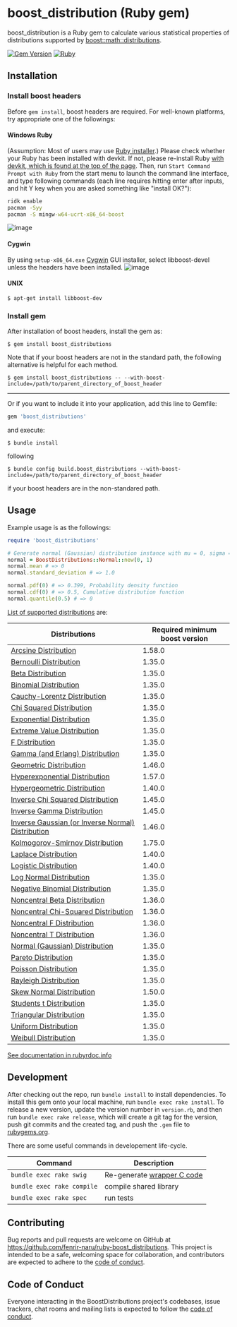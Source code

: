 # boost_distribution (Ruby gem)

boost_distribution is a Ruby gem to calculate various statistical properties of distributions supported by [boost::math::distributions](https://www.boost.org/doc/libs/release/libs/math/doc/html/dist.html).

[![Gem Version](https://badge.fury.io/rb/boost_distributions.svg)](https://badge.fury.io/rb/boost_distributions)
[![Ruby](https://github.com/fenrir-naru/ruby-boost_distributions/actions/workflows/main.yml/badge.svg)](https://github.com/fenrir-naru/ruby-boost_distributions/actions/workflows/main.yml)

## Installation

### Install boost headers

Before `gem install`, boost headers are required. For well-known platforms, try appropriate one of the followings:

#### Windows Ruby
(Assumption: Most of users may use [Ruby installer](https://rubyinstaller.org/).) Please check whether your Ruby has been installed with devkit. If not, please re-install Ruby [with devkit, which is found at the top of the page](https://rubyinstaller.org/downloads/). Then, run `Start Command Prompt with Ruby` from the start menu to launch the command line interface, and type following commands (each line requires hitting enter after inputs, and hit Y key when you are asked something like "install OK?"):
```cmd
ridk enable
pacman -Syy
pacman -S mingw-w64-ucrt-x86_64-boost
```
![image](https://github.com/fenrir-naru/ruby-boost_distributions/assets/4583735/3d558841-349d-41c3-a3b6-61956b199fbd)
#### Cygwin
By using `setup-x86_64.exe` [Cygwin](https://www.cygwin.com/) GUI installer, select libboost-devel unless the headers have been installed.
![image](https://github.com/fenrir-naru/ruby-boost_distributions/assets/4583735/fdeec3c4-495f-4346-b23a-a91ad6087ba5)
#### UNIX
    $ apt-get install libboost-dev

### Install gem

After installation of boost headers, install the gem as:

    $ gem install boost_distributions

Note that if your boost headers are not in the standard path, the following alternative is helpful for each method.

    $ gem install boost_distributions -- --with-boost-include=/path/to/parent_directory_of_boost_header

----

Or if you want to include it into your application, add this line to Gemfile:

```ruby
gem 'boost_distributions'
```
and execute:

    $ bundle install

following

    $ bundle config build.boost_distributions --with-boost-include=/path/to/parent_directory_of_boost_header

if your boost headers are in the non-standared path.

## Usage

Example usage is as the followings:

```ruby
require 'boost_distributions'

# Generate normal (Gaussian) distribution instance with mu = 0, sigma = 1
normal = BoostDistributions::Normal::new(0, 1)
normal.mean # => 0
normal.standard_deviation # => 1.0

normal.pdf(0) # => 0.399, Probability density function
normal.cdf(0) # => 0.5, Cumulative distribution function
normal.quantile(0.5) # => 0
```

[List of supported distributions](boost_version_comparison.md) are:

| Distributions | Required minimum boost version |
| ---- | ---- |
|[Arcsine Distribution](https://www.boost.org/doc/libs/release/libs/math/doc/html/math_toolkit/dist_ref/dists/arcsine_dist.html)|1.58.0|
|[Bernoulli Distribution](https://www.boost.org/doc/libs/release/libs/math/doc/html/math_toolkit/dist_ref/dists/bernoulli_dist.html)|1.35.0|
|[Beta Distribution](https://www.boost.org/doc/libs/release/libs/math/doc/html/math_toolkit/dist_ref/dists/beta_dist.html)|1.35.0|
|[Binomial Distribution](https://www.boost.org/doc/libs/release/libs/math/doc/html/math_toolkit/dist_ref/dists/binomial_dist.html)|1.35.0|
|[Cauchy-Lorentz Distribution](https://www.boost.org/doc/libs/release/libs/math/doc/html/math_toolkit/dist_ref/dists/cauchy_dist.html)|1.35.0|
|[Chi Squared Distribution](https://www.boost.org/doc/libs/release/libs/math/doc/html/math_toolkit/dist_ref/dists/chi_squared_dist.html)|1.35.0|
|[Exponential Distribution](https://www.boost.org/doc/libs/release/libs/math/doc/html/math_toolkit/dist_ref/dists/exp_dist.html)|1.35.0|
|[Extreme Value Distribution](https://www.boost.org/doc/libs/release/libs/math/doc/html/math_toolkit/dist_ref/dists/extreme_dist.html)|1.35.0|
|[F Distribution](https://www.boost.org/doc/libs/release/libs/math/doc/html/math_toolkit/dist_ref/dists/f_dist.html)|1.35.0|
|[Gamma (and Erlang) Distribution](https://www.boost.org/doc/libs/release/libs/math/doc/html/math_toolkit/dist_ref/dists/gamma_dist.html)|1.35.0|
|[Geometric Distribution](https://www.boost.org/doc/libs/release/libs/math/doc/html/math_toolkit/dist_ref/dists/geometric_dist.html)|1.46.0|
|[Hyperexponential Distribution](https://www.boost.org/doc/libs/release/libs/math/doc/html/math_toolkit/dist_ref/dists/hyperexponential_dist.html)|1.57.0|
|[Hypergeometric Distribution](https://www.boost.org/doc/libs/release/libs/math/doc/html/math_toolkit/dist_ref/dists/hypergeometric_dist.html)|1.40.0|
|[Inverse Chi Squared Distribution](https://www.boost.org/doc/libs/release/libs/math/doc/html/math_toolkit/dist_ref/dists/inverse_chi_squared_dist.html)|1.45.0|
|[Inverse Gamma Distribution](https://www.boost.org/doc/libs/release/libs/math/doc/html/math_toolkit/dist_ref/dists/inverse_gamma_dist.html)|1.45.0|
|[Inverse Gaussian (or Inverse Normal) Distribution](https://www.boost.org/doc/libs/release/libs/math/doc/html/math_toolkit/dist_ref/dists/inverse_gaussian_dist.html)|1.46.0|
|[Kolmogorov-Smirnov Distribution](https://www.boost.org/doc/libs/release/libs/math/doc/html/math_toolkit/dist_ref/dists/kolmogorov_smirnov_dist.html)|1.75.0|
|[Laplace Distribution](https://www.boost.org/doc/libs/release/libs/math/doc/html/math_toolkit/dist_ref/dists/laplace_dist.html)|1.40.0|
|[Logistic Distribution](https://www.boost.org/doc/libs/release/libs/math/doc/html/math_toolkit/dist_ref/dists/logistic_dist.html)|1.40.0|
|[Log Normal Distribution](https://www.boost.org/doc/libs/release/libs/math/doc/html/math_toolkit/dist_ref/dists/lognormal_dist.html)|1.35.0|
|[Negative Binomial Distribution](https://www.boost.org/doc/libs/release/libs/math/doc/html/math_toolkit/dist_ref/dists/negative_binomial_dist.html)|1.35.0|
|[Noncentral Beta Distribution](https://www.boost.org/doc/libs/release/libs/math/doc/html/math_toolkit/dist_ref/dists/nc_beta_dist.html)|1.36.0|
|[Noncentral Chi-Squared Distribution](https://www.boost.org/doc/libs/release/libs/math/doc/html/math_toolkit/dist_ref/dists/nc_chi_Squared_dist.html)|1.36.0|
|[Noncentral F Distribution](https://www.boost.org/doc/libs/release/libs/math/doc/html/math_toolkit/dist_ref/dists/nc_f_dist.html)|1.36.0|
|[Noncentral T Distribution](https://www.boost.org/doc/libs/release/libs/math/doc/html/math_toolkit/dist_ref/dists/nc_t_dist.html)|1.36.0|
|[Normal (Gaussian) Distribution](https://www.boost.org/doc/libs/release/libs/math/doc/html/math_toolkit/dist_ref/dists/normal_dist.html)|1.35.0|
|[Pareto Distribution](https://www.boost.org/doc/libs/release/libs/math/doc/html/math_toolkit/dist_ref/dists/pareto_dist.html)|1.35.0|
|[Poisson Distribution](https://www.boost.org/doc/libs/release/libs/math/doc/html/math_toolkit/dist_ref/dists/poisson_dist.html)|1.35.0|
|[Rayleigh Distribution](https://www.boost.org/doc/libs/release/libs/math/doc/html/math_toolkit/dist_ref/dists/rayleigh.html)|1.35.0|
|[Skew Normal Distribution](https://www.boost.org/doc/libs/release/libs/math/doc/html/math_toolkit/dist_ref/dists/skew_normal_dist.html)|1.50.0|
|[Students t Distribution](https://www.boost.org/doc/libs/release/libs/math/doc/html/math_toolkit/dist_ref/dists/students_t_dist.html)|1.35.0|
|[Triangular Distribution](https://www.boost.org/doc/libs/release/libs/math/doc/html/math_toolkit/dist_ref/dists/triangular_dist.html)|1.35.0|
|[Uniform Distribution](https://www.boost.org/doc/libs/release/libs/math/doc/html/math_toolkit/dist_ref/dists/uniform_dist.html)|1.35.0|
|[Weibull Distribution](https://www.boost.org/doc/libs/release/libs/math/doc/html/math_toolkit/dist_ref/dists/weibull_dist.html)|1.35.0|

[See documentation in rubyrdoc.info](https://rubydoc.info/gems/boost_distributions/)

## Development

After checking out the repo, run `bundle install` to install dependencies. To install this gem onto your local machine, run `bundle exec rake install`. To release a new version, update the version number in `version.rb`, and then run `bundle exec rake release`, which will create a git tag for the version, push git commits and the created tag, and push the `.gem` file to [rubygems.org](https://rubygems.org).

There are some useful commands in developement life-cycle.

| Command | Description |
| ---- | ---- |
|  `bundle exec rake swig`  |  Re-generate [wrapper C code](https://github.com/fenrir-naru/ruby_boost_distributions/blob/master/ext/boost_distributions/BoostDistributions) |
|  `bundle exec rake compile`  |  compile shared library  |
|  `bundle exec rake spec`  |  run tests  |

## Contributing

Bug reports and pull requests are welcome on GitHub at https://github.com/fenrir-naru/ruby-boost_distributions. This project is intended to be a safe, welcoming space for collaboration, and contributors are expected to adhere to the [code of conduct](https://github.com/fenrir-naru/ruby-boost_distributions/blob/master/CODE_OF_CONDUCT.md).

## Code of Conduct

Everyone interacting in the BoostDistributions project's codebases, issue trackers, chat rooms and mailing lists is expected to follow the [code of conduct](https://github.com/fenrir-naru/ruby_boost_distributions/blob/master/CODE_OF_CONDUCT.md).
